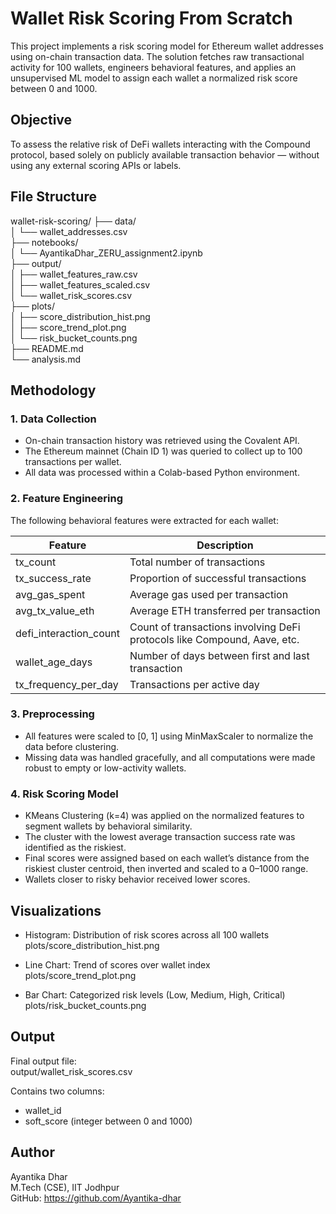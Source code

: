 # Wallet Risk Scoring From Scratch 

This project implements a risk scoring model for Ethereum wallet addresses using on-chain transaction data. The solution fetches raw transactional activity for 100 wallets, engineers behavioral features, and applies an unsupervised ML model to assign each wallet a normalized risk score between 0 and 1000.

## Objective

To assess the relative risk of DeFi wallets interacting with the Compound protocol, based solely on publicly available transaction behavior — without using any external scoring APIs or labels.

## File Structure

wallet-risk-scoring/
├── data/  
│   └── wallet_addresses.csv  
├── notebooks/  
│   └── AyantikaDhar_ZERU_assignment2.ipynb  
├── output/  
│   ├── wallet_features_raw.csv  
│   ├── wallet_features_scaled.csv  
│   └── wallet_risk_scores.csv  
├── plots/  
│   ├── score_distribution_hist.png  
│   ├── score_trend_plot.png  
│   └── risk_bucket_counts.png  
├── README.md  
└── analysis.md  

## Methodology

### 1. Data Collection

- On-chain transaction history was retrieved using the Covalent API.
- The Ethereum mainnet (Chain ID 1) was queried to collect up to 100 transactions per wallet.
- All data was processed within a Colab-based Python environment.

### 2. Feature Engineering

The following behavioral features were extracted for each wallet:

| Feature                  | Description |
|--------------------------|-------------|
| tx_count                 | Total number of transactions |
| tx_success_rate          | Proportion of successful transactions |
| avg_gas_spent            | Average gas used per transaction |
| avg_tx_value_eth         | Average ETH transferred per transaction |
| defi_interaction_count   | Count of transactions involving DeFi protocols like Compound, Aave, etc. |
| wallet_age_days          | Number of days between first and last transaction |
| tx_frequency_per_day     | Transactions per active day |

### 3. Preprocessing

- All features were scaled to [0, 1] using MinMaxScaler to normalize the data before clustering.
- Missing data was handled gracefully, and all computations were made robust to empty or low-activity wallets.

### 4. Risk Scoring Model

- KMeans Clustering (k=4) was applied on the normalized features to segment wallets by behavioral similarity.
- The cluster with the lowest average transaction success rate was identified as the riskiest.
- Final scores were assigned based on each wallet’s distance from the riskiest cluster centroid, then inverted and scaled to a 0–1000 range.
- Wallets closer to risky behavior received lower scores.

## Visualizations

- Histogram: Distribution of risk scores across all 100 wallets  
  plots/score_distribution_hist.png

- Line Chart: Trend of scores over wallet index  
  plots/score_trend_plot.png

- Bar Chart: Categorized risk levels (Low, Medium, High, Critical)  
  plots/risk_bucket_counts.png

## Output

Final output file:  
output/wallet_risk_scores.csv  

Contains two columns:  
- wallet_id  
- soft_score (integer between 0 and 1000)

## Author

Ayantika Dhar  
M.Tech (CSE), IIT Jodhpur  
GitHub: https://github.com/Ayantika-dhar
